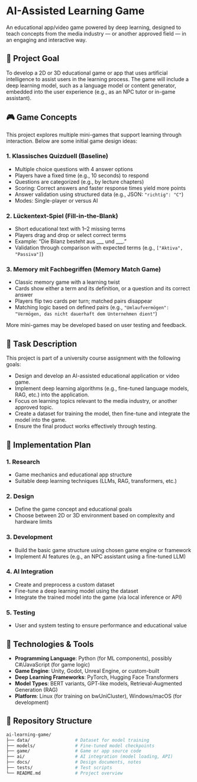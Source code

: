 # AI-Assisted Learning Game

An educational app/video game powered by deep learning, designed to teach concepts from the media industry — or another approved field — in an engaging and interactive way.

## 🎯 Project Goal

To develop a 2D or 3D educational game or app that uses artificial intelligence to assist users in the learning process. The game will include a deep learning model, such as a language model or content generator, embedded into the user experience (e.g., as an NPC tutor or in-game assistant).

## 🎮 Game Concepts

This project explores multiple mini-games that support learning through interaction. Below are some initial game design ideas:

### 1. Klassisches Quizduell (Baseline)
- Multiple choice questions with 4 answer options
- Players have a fixed time (e.g., 10 seconds) to respond
- Questions are categorized (e.g., by lecture chapters)
- Scoring: Correct answers and faster response times yield more points
- Answer validation using structured data (e.g., JSON: `"richtig": "C"`)
- Modes: Single-player or versus AI

### 2. Lückentext-Spiel (Fill-in-the-Blank)
- Short educational text with 1–2 missing terms
- Players drag and drop or select correct terms
- Example: “Die Bilanz besteht aus ___ und ___.”
- Validation through comparison with expected terms (e.g., `["Aktiva", "Passiva"]`)

### 3. Memory mit Fachbegriffen (Memory Match Game)
- Classic memory game with a learning twist
- Cards show either a term and its definition, or a question and its correct answer
- Players flip two cards per turn; matched pairs disappear
- Matching logic based on defined pairs (e.g., `"Umlaufvermögen": "Vermögen, das nicht dauerhaft dem Unternehmen dient"`)

More mini-games may be developed based on user testing and feedback.

## 📌 Task Description

This project is part of a university course assignment with the following goals:

- Design and develop an AI-assisted educational application or video game.
- Implement deep learning algorithms (e.g., fine-tuned language models, RAG, etc.) into the application.
- Focus on learning topics relevant to the media industry, or another approved topic.
- Create a dataset for training the model, then fine-tune and integrate the model into the game.
- Ensure the final product works effectively through testing.

## 🚀 Implementation Plan

### 1. Research
- Game mechanics and educational app structure
- Suitable deep learning techniques (LLMs, RAG, transformers, etc.)

### 2. Design
- Define the game concept and educational goals
- Choose between 2D or 3D environment based on complexity and hardware limits

### 3. Development
- Build the basic game structure using chosen game engine or framework
- Implement AI features (e.g., an NPC assistant using a fine-tuned LLM)

### 4. AI Integration
- Create and preprocess a custom dataset
- Fine-tune a deep learning model using the dataset
- Integrate the trained model into the game (via local inference or API)

### 5. Testing
- User and system testing to ensure performance and educational value

## 🔧 Technologies & Tools

- **Programming Language**: Python (for ML components), possibly C#/JavaScript (for game logic)
- **Game Engine**: Unity, Godot, Unreal Engine, or custom-built
- **Deep Learning Frameworks**: PyTorch, Hugging Face Transformers
- **Model Types**: BERT variants, GPT-like models, Retrieval-Augmented Generation (RAG)
- **Platform**: Linux (for training on bwUniCluster), Windows/macOS (for development)

## 📁 Repository Structure

```bash
ai-learning-game/
├── data/                 # Dataset for model training
├── models/               # Fine-tuned model checkpoints
├── game/                 # Game or app source code
├── ai/                   # AI integration (model loading, API)
├── docs/                 # Design documents, notes
├── tests/                # Test scripts
└── README.md             # Project overview

